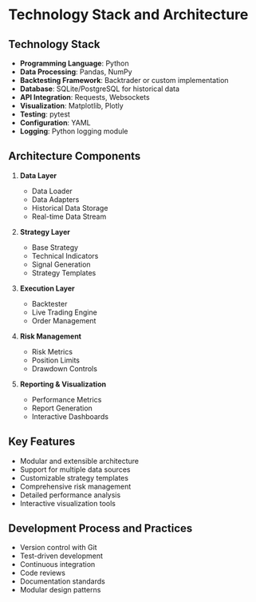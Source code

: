 # Technology Stack and Architecture

## Technology Stack
- **Programming Language**: Python
- **Data Processing**: Pandas, NumPy
- **Backtesting Framework**: Backtrader or custom implementation
- **Database**: SQLite/PostgreSQL for historical data
- **API Integration**: Requests, Websockets
- **Visualization**: Matplotlib, Plotly
- **Testing**: pytest
- **Configuration**: YAML
- **Logging**: Python logging module

## Architecture Components
1. **Data Layer**
   - Data Loader
   - Data Adapters
   - Historical Data Storage
   - Real-time Data Stream

2. **Strategy Layer**
   - Base Strategy
   - Technical Indicators
   - Signal Generation
   - Strategy Templates

3. **Execution Layer**
   - Backtester
   - Live Trading Engine
   - Order Management

4. **Risk Management**
   - Risk Metrics
   - Position Limits
   - Drawdown Controls

5. **Reporting & Visualization**
   - Performance Metrics
   - Report Generation
   - Interactive Dashboards

## Key Features
- Modular and extensible architecture
- Support for multiple data sources
- Customizable strategy templates
- Comprehensive risk management
- Detailed performance analysis
- Interactive visualization tools

## Development Process and Practices
- Version control with Git
- Test-driven development
- Continuous integration
- Code reviews
- Documentation standards
- Modular design patterns